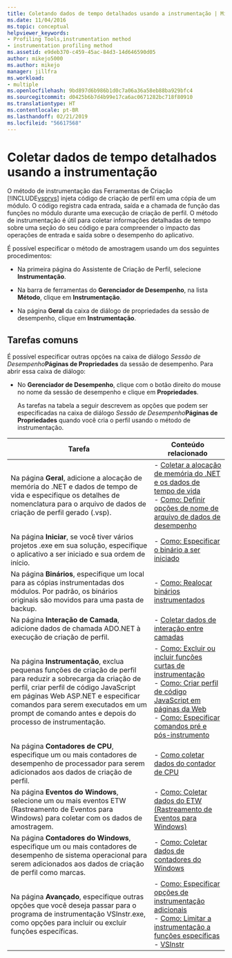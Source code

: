 ```yaml
---
title: Coletando dados de tempo detalhados usando a instrumentação | Microsoft Docs
ms.date: 11/04/2016
ms.topic: conceptual
helpviewer_keywords:
- Profiling Tools,instrumentation method
- instrumentation profiling method
ms.assetid: e9deb370-c459-45ac-84d3-14d646590d05
author: mikejo5000
ms.author: mikejo
manager: jillfra
ms.workload:
- multiple
ms.openlocfilehash: 9bd897d6b986b1d0c7a06a36a58eb88ba929bfc4
ms.sourcegitcommit: d0425b6b7d4b99e17ca6ac0671282bc718f80910
ms.translationtype: HT
ms.contentlocale: pt-BR
ms.lasthandoff: 02/21/2019
ms.locfileid: "56617568"
---
```

# <a name="collect-detailed-timing-data-by-using-instrumentation"></a>Coletar dados de tempo detalhados usando a instrumentação
O método de instrumentação das Ferramentas de Criação [!INCLUDE[vsprvs](../code-quality/includes/vsprvs_md.md)] injeta código de criação de perfil em uma cópia de um módulo. O código registra cada entrada, saída e a chamada de função das funções no módulo durante uma execução de criação de perfil. O método de instrumentação é útil para coletar informações detalhadas de tempo sobre uma seção do seu código e para compreender o impacto das operações de entrada e saída sobre o desempenho do aplicativo.

 É possível especificar o método de amostragem usando um dos seguintes procedimentos:

-   Na primeira página do Assistente de Criação de Perfil, selecione **Instrumentação**.

-   Na barra de ferramentas do **Gerenciador de Desempenho**, na lista **Método**, clique em **Instrumentação**.

-   Na página **Geral** da caixa de diálogo de propriedades da sessão de desempenho, clique em **Instrumentação**.

## <a name="common-tasks"></a>Tarefas comuns
 É possível especificar outras opções na caixa de diálogo _Sessão de Desempenho_**Páginas de Propriedades** da sessão de desempenho. Para abrir essa caixa de diálogo:

- No **Gerenciador de Desempenho**, clique com o botão direito do mouse no nome da sessão de desempenho e clique em **Propriedades**.

  As tarefas na tabela a seguir descrevem as opções que podem ser especificadas na caixa de diálogo _Sessão de Desempenho_**Páginas de Propriedades** quando você cria o perfil usando o método de instrumentação.

|Tarefa|Conteúdo relacionado|
|----------|---------------------|
|Na página **Geral**, adicione a alocação de memória do .NET e dados de tempo de vida e especifique os detalhes de nomenclatura para o arquivo de dados de criação de perfil gerado (.vsp).|-   [Coletar a alocação de memória do .NET e os dados de tempo de vida](../profiling/collecting-dotnet-memory-allocation-and-lifetime-data.md)<br />-   [Como: Definir opções de nome de arquivo de dados de desempenho](../profiling/how-to-set-performance-data-file-name-options.md)|
|Na página **Iniciar**, se você tiver vários projetos .exe em sua solução, especifique o aplicativo a ser iniciado e sua ordem de início.|-   [Como: Especificar o binário a ser iniciado](../profiling/how-to-specify-the-binary-to-start.md)|
|Na página **Binários**, especifique um local para as cópias instrumentadas dos módulos. Por padrão, os binários originais são movidos para uma pasta de backup.|-   [Como: Realocar binários instrumentados](../profiling/how-to-relocate-instrumented-binaries.md)|
|Na página **Interação de Camada**, adicione dados de chamada ADO.NET à execução de criação de perfil.|-   [Coletar dados de interação entre camadas](../profiling/collecting-tier-interaction-data.md)|
|Na página **Instrumentação**, exclua pequenas funções de criação de perfil para reduzir a sobrecarga da criação de perfil, criar perfil de código JavaScript em páginas Web ASP.NET e especificar comandos para serem executados em um prompt de comando antes e depois do processo de instrumentação.|-   [Como: Excluir ou incluir funções curtas de instrumentação](../profiling/how-to-exclude-or-include-short-functions-from-instrumentation.md)<br />-   [Como: Criar perfil de código JavaScript em páginas da Web](../profiling/how-to-profile-javascript-code-in-web-pages.md)<br />-   [Como: Especificar comandos pré e pós-instrumento](../profiling/how-to-specify-pre-and-post-instrument-commands.md)|
|Na página **Contadores de CPU**, especifique um ou mais contadores de desempenho de processador para serem adicionados aos dados de criação de perfil.|-   [Como coletar dados do contador de CPU](../profiling/how-to-collect-cpu-counter-data.md)|
|Na página **Eventos do Windows**, selecione um ou mais eventos ETW (Rastreamento de Eventos para Windows) para coletar com os dados de amostragem.|-   [Como: Coletar dados do ETW (Rastreamento de Eventos para Windows)](../profiling/how-to-collect-event-tracing-for-windows-etw-data.md)|
|Na página **Contadores do Windows**, especifique um ou mais contadores de desempenho de sistema operacional para serem adicionados aos dados de criação de perfil como marcas.|-   [Como: Coletar dados de contadores do Windows](../profiling/how-to-collect-windows-counter-data.md)|
|Na página **Avançado**, especifique outras opções que você deseja passar para o programa de instrumentação VSInstr.exe, como opções para incluir ou excluir funções específicas.|-   [Como: Especificar opções de instrumentação adicionais](../profiling/how-to-specify-additional-instrumentation-options.md)<br />-   [Como: Limitar a instrumentação a funções específicas](../profiling/how-to-limit-instrumentation-to-specific-functions.md)<br />-   [VSInstr](../profiling/vsinstr.md)|